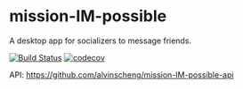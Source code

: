 # mission-IM-possible
A desktop app for socializers to message friends.

[![Build Status](https://travis-ci.org/alvinscheng/mission-IM-possible-client.svg?branch=master)](https://travis-ci.org/alvinscheng/mission-IM-possible-client)
[![codecov](https://codecov.io/gh/alvinscheng/mission-IM-possible-client/branch/master/graph/badge.svg)](https://codecov.io/gh/alvinscheng/mission-IM-possible-client)

API: https://github.com/alvinscheng/mission-IM-possible-api
